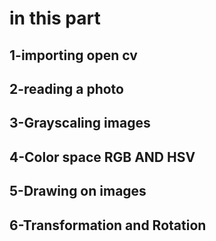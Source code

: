 # in this part
## 1-importing open cv
## 2-reading a photo
## 3-Grayscaling images
## 4-Color space RGB AND HSV
## 5-Drawing on images
## 6-Transformation and Rotation
